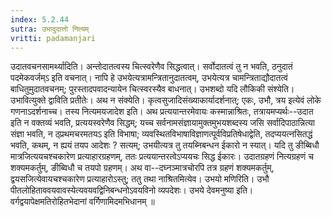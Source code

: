```yaml
---
index: 5.2.44
sutra: उभादुदात्तो नित्यम्
vritti: padamanjari
---
```


 उदातवचनसामर्थ्यादिति। अन्तोदातत्वस्य चित्स्वरेणैव सिद्धत्वात्। सर्वोदातत्वं तु न भवति, ठनुदातं पदमेकवर्जम्ऽ इति वचनात्। नापि हे उभयेत्यत्रामन्त्रितानुदातत्वम्, उभयेत्यत्र चामन्त्रिताद्यौदातत्वं बाधितुमुदातवचनम्; पुरस्तादपवादन्यायेन चित्स्वरस्यैव बाधनात्।  उभशब्दो यदि लौकिकी संश्येति। उभावित्युक्ते द्वाविति प्रतीतेः। अथ न संक्येति। कृत्वसुजादिसंख्याकार्यादर्शनात्; एकः, उभौ, त्रय इत्येवं लोके गणनाऽदर्शनाच्च। तस्य नित्यमयजादेश इति। अथ प्रत्ययान्तरमेवायः कस्मान्नाश्रितः, तत्रायमप्यर्थः--उदात इति न वक्तव्यं भवति, प्रत्ययस्वरेणैव सिद्धम्; यच्च सर्वनामसंज्ञायामुक्तमुभयशब्दस्य जसि सर्वादिपाठान्नित्या संज्ञा भवति, न ठ्प्रथमचरमतयऽ इति विभाषा; व्यवस्थितविभाषाविज्ञाणत्पूर्वविप्रतिषेधाद्वेति, तदप्ययत्नसितद्धं भवति, कथम्, न ह्ययं तयप आदेशः ? सत्यम्; उभयीत्यत्र तु तयब्निबन्धन ईकारो न स्यात्। यदि तु ङीब्बिधौ मात्रजित्ययचश्चकारेण प्रत्याहारग्रहणम्, ततः प्रत्ययान्तरत्वेऽप्ययचः सिद्ध ईकारः। उदातग्रहणं नित्यग्रहणं च शक्यमकर्तुम्, ङीब्विधौ च तयपो ग्रहणम्। अथ वा--दघ्नञ्मात्रचोरपि तत्र ग्रहणं शक्यमकर्तुम्, द्वयसजित्येवायचश्चकारेण प्रत्याहारोऽस्तु; ततु तथा नाश्रितमित्येव। उभयो मणिरिति। उभौ पीतलोहिताववयवावस्येत्यवयवद्विनिबन्धनोऽवयविनो व्यपदेशः। उभये देवमनुष्या इति। वर्गद्वयापेक्षमतिरोहितभेदानां वर्गिणामिदमभिधानम् ॥